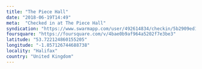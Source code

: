 ```yaml
---
title: "The Piece Hall"
date: "2018-06-19T14:49"
meta:  "Checked in at The Piece Hall"
syndication: "https://www.swarmapp.com/user/492614834/checkin/5b2909ed1f08230044ac592e"
foursquare: "https://foursquare.com/v/4bae0b9af964a5202f7e3be3"
latitude: "53.722124860155205"
longitude: "-1.857126744688738"
locality: "Halifax"
country: "United Kingdom"
---
```


